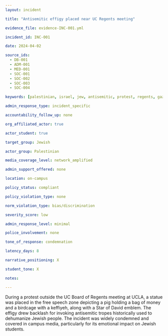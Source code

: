 ```yaml
---
layout: incident

title: "Antisemitic effigy placed near UC Regents meeting"

evidence_file: evidence-INC-001.yml

incident_id: INC-001

date: 2024-04-02

source_ids:
  - DB-001
  - ADM-001
  - MED-001
  - SOC-001
  - SOC-002
  - SOC-003
  - SOC-004

keywords: [palestinian, israel, jew, antisemitic, protest, regents, gaza, hamas, keffiyeh, pig, free speech, star of david, myers]

admin_response_type: incident_specific

accountability_follow_up: none

org_affiliated_actor: true

actor_student: true

target_group: Jewish

actor_group: Palestinian

media_coverage_level: network_amplified

admin_support_offered: none

location: on-campus

policy_status: compliant

policy_violation_type: none

norm_violation_type: bias/discrimination

severity_score: low

admin_response_level: minimal

police_involvement: none

tone_of_response: condemnation

latency_days: 8

narrative_positioning: X

student_tone: X 

notes: 

---
```


During a protest outside the UC Board of Regents meeting at UCLA, a statue was placed in the free speech zone depicting a pig holding a bag of money and a birdcage with a keffiyeh, along with a Star of David emblem. The effigy drew backlash for invoking antisemitic tropes historically used to dehumanize Jewish people. The incident was widely condemned and covered in campus media, particularly for its emotional impact on Jewish students.

